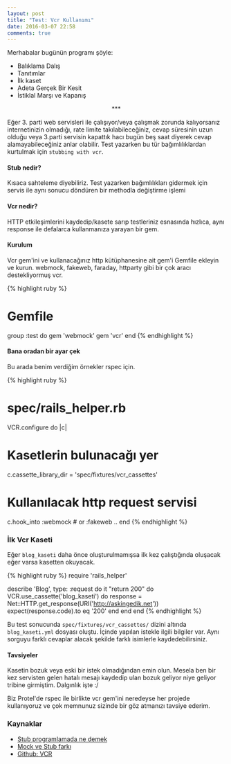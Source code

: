 ```yaml
---
layout: post
title: "Test: Vcr Kullanımı"
date: 2016-03-07 22:58
comments: true
---
```


Merhabalar bugünün programı şöyle:

- Balıklama Dalış
- Tanıtımlar
- İlk kaset
- Adeta Gerçek Bir Kesit
- İstiklal Marşı ve Kapanış

<center> *** </center>

Eğer 3. parti web servisleri ile çalışıyor/veya çalışmak zorunda kalıyorsanız internetinizin olmadığı, rate limite takılabileceğiniz, cevap süresinin uzun olduğu veya
3.parti servisin kapattık hacı bugün beş saat diyerek cevap alamayabileceğiniz anlar olabilir. Test yazarken bu tür bağımlılıklardan kurtulmak için `stubbing with vcr`.

#### Stub nedir?

Kısaca sahteleme diyebiliriz. Test yazarken bağımlılıkları gidermek için servis ile aynı sonucu döndüren bir methodla değiştirme işlemi

#### Vcr nedir?

HTTP etkileşimlerini kaydedip/kasete sarıp testleriniz esnasında hızlıca, aynı response ile defalarca kullanmanıza yarayan bir gem.

#### Kurulum

Vcr gem'ini ve kullanacağınız http kütüphanesine ait gem'i Gemfile ekleyin ve kurun. webmock, fakeweb, faraday, httparty gibi bir çok aracı destekliyormuş vcr.

{% highlight ruby %}
# Gemfile
group :test do
  gem 'webmock'
  gem 'vcr'
end
{% endhighlight %}

#### Bana oradan bir ayar çek

Bu arada benim verdiğim örnekler rspec için.

{% highlight ruby %}
# spec/rails_helper.rb
VCR.configure do |c|
  # Kasetlerin bulunacağı yer
  c.cassette_library_dir = 'spec/fixtures/vcr_cassettes'
  # Kullanılacak http request servisi
  c.hook_into :webmock # or :fakeweb ..
end
{% endhighlight %}

### İlk Vcr Kaseti

Eğer `blog_kaseti` daha önce oluşturulmamışsa ilk kez çalıştığında oluşacak eğer varsa kasetten okuyacak.

{% highlight ruby %}
require 'rails_helper'

describe 'Blog', type: :request do
  it "return 200" do
    VCR.use_cassette('blog_kaseti') do
      response = Net::HTTP.get_response(URI('http://askingedik.net'))
      expect(response.code).to eq '200'
    end
  end
end
{% endhighlight %}

Bu test sonucunda `spec/fixtures/vcr_cassettes/` dizini altında `blog_kaseti.yml` dosyası oluştu. İçinde yapılan istekle ilgili bilgiler var.
Aynı sorguyu farklı cevaplar alacak şekilde farklı isimlerle kaydedebilirsiniz.

#### Tavsiyeler

Kasetin bozuk veya eski bir istek olmadığından emin olun. Mesela ben bir kez servisten gelen hatalı mesajı kaydedip ulan bozuk geliyor niye geliyor tribine girmiştim.
Dalgınlık işte :/

Biz Protel'de rspec ile birlikte vcr gem'ini neredeyse her projede kullanıyoruz ve çok memnunuz sizinde bir göz atmanızı tavsiye ederim.


### Kaynaklar

- [Stub programlamada ne demek](http://stackoverflow.com/questions/9777822/what-does-to-stub-mean-in-programming)
- [Mock ve Stub farkı](http://stackoverflow.com/questions/3459287/whats-the-difference-between-a-mock-stub)
- [Github: VCR](https://github.com/vcr/vcr)
